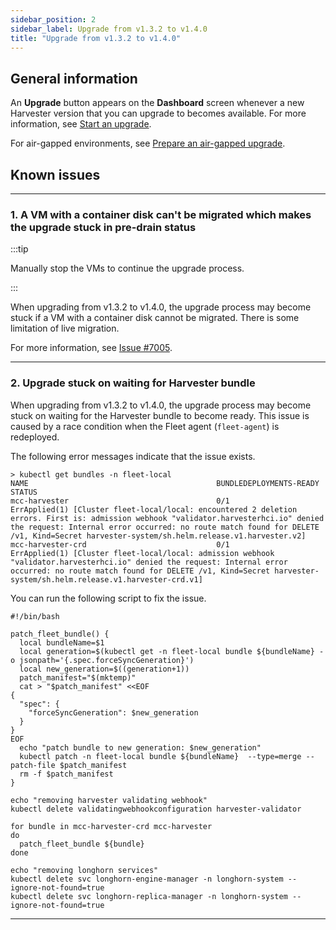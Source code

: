 ```yaml
---
sidebar_position: 2
sidebar_label: Upgrade from v1.3.2 to v1.4.0
title: "Upgrade from v1.3.2 to v1.4.0"
---
```


<head>
  <link rel="canonical" href="https://docs.harvesterhci.io/v1.4/upgrade/v1-3-2-to-v1-4-0"/>
</head>

## General information

An **Upgrade** button appears on the **Dashboard** screen whenever a new Harvester version that you can upgrade to becomes available. For more information, see [Start an upgrade](./automatic.md#start-an-upgrade).

For air-gapped environments, see [Prepare an air-gapped upgrade](./automatic.md#prepare-an-air-gapped-upgrade).


## Known issues

---

### 1. A VM with a container disk can't be migrated which makes the upgrade stuck in pre-drain status

:::tip

Manually stop the VMs to continue the upgrade process.

:::

When upgrading from v1.3.2 to v1.4.0, the upgrade process may become stuck if a VM with a container disk cannot be migrated. There is some limitation of live migration.

For more information, see [Issue #7005](https://github.com/harvester/harvester/issues/7005).

---

### 2. Upgrade stuck on waiting for Harvester bundle

When upgrading from v1.3.2 to v1.4.0, the upgrade process may become stuck on waiting for the Harvester bundle to become ready. This issue is caused by a race condition when the Fleet agent (`fleet-agent`) is redeployed.

The following error messages indicate that the issue exists.

```shell
> kubectl get bundles -n fleet-local
NAME                                          BUNDLEDEPLOYMENTS-READY   STATUS
mcc-harvester                                 0/1                       ErrApplied(1) [Cluster fleet-local/local: encountered 2 deletion errors. First is: admission webhook "validator.harvesterhci.io" denied the request: Internal error occurred: no route match found for DELETE /v1, Kind=Secret harvester-system/sh.helm.release.v1.harvester.v2]
mcc-harvester-crd                             0/1                       ErrApplied(1) [Cluster fleet-local/local: admission webhook "validator.harvesterhci.io" denied the request: Internal error occurred: no route match found for DELETE /v1, Kind=Secret harvester-system/sh.helm.release.v1.harvester-crd.v1]
```

You can run the following script to fix the issue.

```shell
#!/bin/bash

patch_fleet_bundle() {
  local bundleName=$1
  local generation=$(kubectl get -n fleet-local bundle ${bundleName} -o jsonpath='{.spec.forceSyncGeneration}')
  local new_generation=$((generation+1))
  patch_manifest="$(mktemp)"
  cat > "$patch_manifest" <<EOF
{
  "spec": {
    "forceSyncGeneration": $new_generation
  }
}
EOF
  echo "patch bundle to new generation: $new_generation"
  kubectl patch -n fleet-local bundle ${bundleName}  --type=merge --patch-file $patch_manifest
  rm -f $patch_manifest
}

echo "removing harvester validating webhook"
kubectl delete validatingwebhookconfiguration harvester-validator

for bundle in mcc-harvester-crd mcc-harvester
do
  patch_fleet_bundle ${bundle}
done

echo "removing longhorn services"
kubectl delete svc longhorn-engine-manager -n longhorn-system --ignore-not-found=true
kubectl delete svc longhorn-replica-manager -n longhorn-system --ignore-not-found=true
```

---
